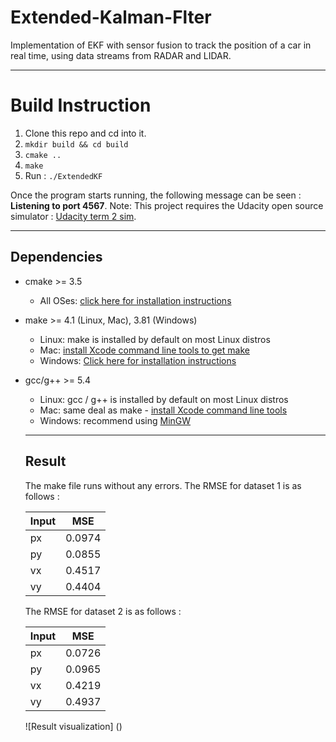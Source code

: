 # Extended-Kalman-Flter
Implementation of EKF with sensor fusion to track the position of a car in real time, using data streams from RADAR and LIDAR.

---

# Build Instruction
1. Clone this repo and cd into it.
2. `mkdir build && cd build`
3. `cmake ..` 
4. `make`
5. Run : `./ExtendedKF`

Once the program starts running, the following message can be seen : **Listening to port 4567**.
Note: This project requires the Udacity open source simulator : [Udacity term 2 sim](https://github.com/udacity/self-driving-car-sim/releases/tag/v1.45).

---

## Dependencies

* cmake >= 3.5
  * All OSes: [click here for installation instructions](https://cmake.org/install/)
* make >= 4.1 (Linux, Mac), 3.81 (Windows)
  * Linux: make is installed by default on most Linux distros
  * Mac: [install Xcode command line tools to get make](https://developer.apple.com/xcode/features/)
  * Windows: [Click here for installation instructions](http://gnuwin32.sourceforge.net/packages/make.htm)
* gcc/g++ >= 5.4
  * Linux: gcc / g++ is installed by default on most Linux distros
  * Mac: same deal as make - [install Xcode command line tools](https://developer.apple.com/xcode/features/)
  * Windows: recommend using [MinGW](http://www.mingw.org/)
  
  ---
  
  ## Result
  The make file runs without any errors.
  The RMSE for dataset 1 is as follows :
  
  Input |   MSE  
  ----- | -------
   px   | 0.0974 
   py   | 0.0855 
   vx   | 0.4517 
   vy   | 0.4404 
  
  The RMSE for dataset 2 is as follows :
  
   Input |   MSE  
   ----- | -------
    px   | 0.0726 
    py   | 0.0965 
    vx   | 0.4219 
    vy   | 0.4937 
    
  ![Result visualization] ()

  
